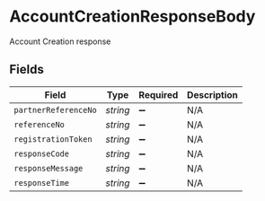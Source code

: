 # AccountCreationResponseBody

Account Creation response


## Fields

| Field                | Type                 | Required             | Description          |
| -------------------- | -------------------- | -------------------- | -------------------- |
| `partnerReferenceNo` | *string*             | :heavy_minus_sign:   | N/A                  |
| `referenceNo`        | *string*             | :heavy_minus_sign:   | N/A                  |
| `registrationToken`  | *string*             | :heavy_minus_sign:   | N/A                  |
| `responseCode`       | *string*             | :heavy_minus_sign:   | N/A                  |
| `responseMessage`    | *string*             | :heavy_minus_sign:   | N/A                  |
| `responseTime`       | *string*             | :heavy_minus_sign:   | N/A                  |